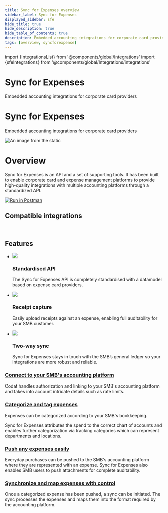 ```yaml
---
title: Sync for Expenses overview
sidebar_label: Sync for Expenses
displayed_sidebar: sfe
hide_title: true
hide_description: true
hide_table_of_contents: true
description: Embedded accounting integrations for corporate card providers
tags: [overview, syncforexpense]
---
```


import {IntegrationsList} from '@components/global/Integrations'
import {sfeIntegrations} from '@components/global/Integrations/integrations'


<Head>
  <meta property="og:image" content="/img/sync-for-expenses/sfe-banner.png"/>
</Head>

<div className="background-video-wrapper sfe">
  <div className="banner-video">
    <h1>Sync for Expenses</h1>
    <p>
      Embedded accounting integrations for corporate card providers
    </p>
  </div>
</div>

<div className="background-video-spacer sfe">
  <h1>Sync for Expenses</h1>
  <p>
    Embedded accounting integrations for corporate card providers
  </p>
</div>

![An image from the static](/img/sync-for-expenses/sfe-banner.png)

# Overview

Sync for Expenses is an API and a set of supporting tools. It has been built to enable corporate card and expense management platforms to provide high-quality integrations with multiple accounting platforms through a standardized API.

[![Run in Postman](https://run.pstmn.io/button.svg)](https://god.gw.postman.com/run-collection/9514766-9427cfd1-d3f9-4857-b3f1-d488fb6de5a6?action=collection%2Ffork&collection-url=entityId%3D9514766-9427cfd1-d3f9-4857-b3f1-d488fb6de5a6%26entityType%3Dcollection%26workspaceId%3Dc6d087b0-fc80-4d14-a903-a9017e1b54e0)

## Compatible integrations

<br/>

<IntegrationsList integrations={sfeIntegrations}/>

## Features

<ul className="card-container col-3">
  <li className="card">
    <div class="header">
      <img
        src="https://www.codat.io/wp-content/themes/class/dist/images/copy-feature-bullet.svg"
        class="mini-icon"
      />
      <h3>Standardised API</h3>
    </div>
    <p>
      The Sync for Expenses API is completely standardised with a datamodel based on expense card providers. 
    </p>
  </li>

  <li className="card">
    <div class="header">
      <img
        src="https://www.codat.io/wp-content/themes/class/dist/images/copy-feature-bullet.svg"
        class="mini-icon"
      />
      <h3>Receipt capture</h3>
    </div>
    <p>
      Easily upload receipts against an expense, enabling full auditability for your SMB customer.
    </p>
  </li>

  <li className="card">
    <div class="header">
      <img
        src="https://www.codat.io/wp-content/themes/class/dist/images/copy-feature-bullet.svg"
        class="mini-icon"
      />
      <h3>Two-way sync</h3>
    </div>
    <p>
      Sync for Expenses stays in touch with the SMB’s general ledger so your integrations are more robust and reliable.
    </p>
  </li>

</ul>

### [Connect to your SMB's accounting platform](gettingstarted)

Codat handles authorization and linking to your SMB's accounting platform and takes into account intricate details such as rate limits.

### [Categorize and tag expenses](configandcategorize)

Expenses can be categorized according to your SMB's bookkeeping.

Sync for Expenses attributes the spend to the correct chart of accounts and enables further categorization via tracking categories which can represent departments and locations.

### [Push any expenses easily](sync-process/expense-transactions)

Everyday purchases can be pushed to the SMB's accounting platform where they are represented with an expense. Sync for Expenses also enables SMB users to push attachments for complete auditability.

### [Synchronize and map expenses with control](sync-process/sync-process-explained)

Once a categorized expense has been pushed, a sync can be initiated. The sync processes the expenses and maps them into the format required by the accounting platform.


